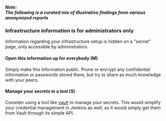 ---
---
<!-- markdownlint-disable MD041 -->
**_Note:<br/>The following is a curated mix of illustrative findings from various anonymized reports_**

### Infrastructure information is for administrators only

Information regarding your infrastructure setup is hidden on a "secret" page, only accessible by administrators.

#### Open this information up for everybody (M)

Simply make this information public.
Prune or encrypt any confidential information or passwords stored there, but try to share as much knowledge with your peers.

#### Manage your secrets in a tool (S)

Consider using a tool like [vault](https://www.vaultproject.io/intro/index.html) to manage your secrets.
This would simplify your credential management in Jenkins as well, as it would simply get them from Vault through its simple API.
